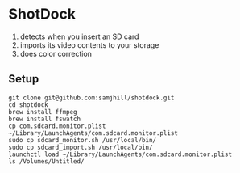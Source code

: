 # ShotDock

1) detects when you insert an SD card
1) imports its video contents to your storage
1) does color correction

## Setup

```
git clone git@github.com:samjhill/shotdock.git
cd shotdock
brew install ffmpeg
brew install fswatch
cp com.sdcard.monitor.plist ~/Library/LaunchAgents/com.sdcard.monitor.plist
sudo cp sdcard_monitor.sh /usr/local/bin/
sudo cp sdcard_import.sh /usr/local/bin/
launchctl load ~/Library/LaunchAgents/com.sdcard.monitor.plist
ls /Volumes/Untitled/
```